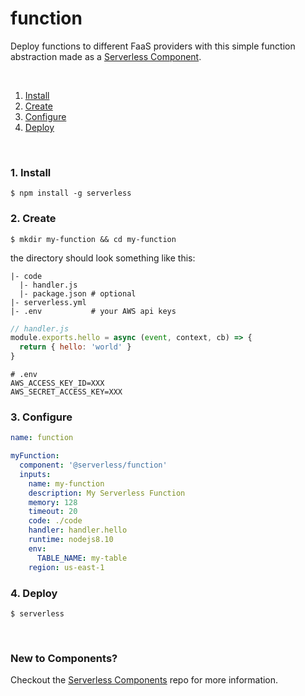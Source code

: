 # function

Deploy functions to different FaaS providers with this simple function abstraction made as a [Serverless Component](https://github.com/serverless/components).

&nbsp;

1. [Install](#1-install)
2. [Create](#2-create)
3. [Configure](#3-configure)
4. [Deploy](#4-deploy)

&nbsp;


### 1. Install

```shell
$ npm install -g serverless
```

### 2. Create


```console
$ mkdir my-function && cd my-function
```

the directory should look something like this:


```
|- code
  |- handler.js
  |- package.json # optional
|- serverless.yml
|- .env           # your AWS api keys
```

```js
// handler.js
module.exports.hello = async (event, context, cb) => {
  return { hello: 'world' }
}

```

```
# .env
AWS_ACCESS_KEY_ID=XXX
AWS_SECRET_ACCESS_KEY=XXX
```


### 3. Configure

```yml
name: function

myFunction:
  component: '@serverless/function'
  inputs:
    name: my-function
    description: My Serverless Function
    memory: 128
    timeout: 20
    code: ./code
    handler: handler.hello
    runtime: nodejs8.10
    env:
      TABLE_NAME: my-table
    region: us-east-1
```

### 4. Deploy

```shell
$ serverless
```

&nbsp;

### New to Components?

Checkout the [Serverless Components](https://github.com/serverless/components) repo for more information.
